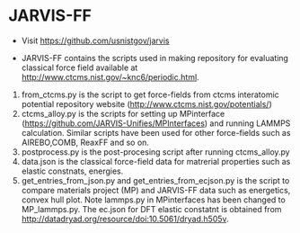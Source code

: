 # JARVIS-FF
- Visit https://github.com/usnistgov/jarvis

- JARVIS-FF contains the scripts used in making repository for evaluating classical force field available at http://www.ctcms.nist.gov/~knc6/periodic.html.
1) from_ctcms.py is the script to get force-fields from ctcms interatomic potential repository website (http://www.ctcms.nist.gov/potentials/)
2) ctcms_alloy.py is the scripts for setting up MPinterface (https://github.com/JARVIS-Unifies/MPInterfaces) and  running LAMMPS calculation. Similar scripts have been used for other force-fields such as AIREBO,COMB, ReaxFF and so on.
3) postprocess.py is the post-procesing script after running ctcms_alloy.py
4) data.json is the classical force-field data for matrerial properties such as elastic constnats, energies.
5) get_entries_from_json.py and get_entries_from_ecjson.py is the script to compare materials project (MP) and JARVIS-FF data such as energetics, convex hull plot. 
Note lammps.py in MPinterfaces has been changed to MP_lammps.py. The ec.json for DFT elastic constatnt is obtained from http://datadryad.org/resource/doi:10.5061/dryad.h505v.
